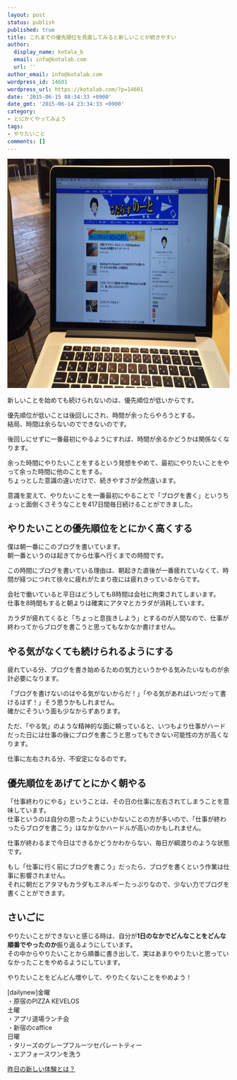 ```yaml
---
layout: post
status: publish
published: true
title: これまでの優先順位を見直してみると新しいことが続きやすい
author:
  display_name: kotala_b
  email: info@kotalab.com
  url: ''
author_email: info@kotalab.com
wordpress_id: 14601
wordpress_url: https://kotalab.com/?p=14601
date: '2015-06-15 08:34:33 +0900'
date_gmt: '2015-06-14 23:34:33 +0900'
category:
- とにかくやってみよう
tags:
- やりたいこと
comments: []
---
```

<p><img src="/wp-content/uploads/2015/05/macbook-pro-retina_20150526-780x520.jpg" alt="macbook-pro-retina_20150526.jpg" width="780" height="520" class="aligncenter size-large wp-image-14451" /></p>
<p>新しいことを始めても続けられないのは、優先順位が低いからです。</p>
<p>優先順位が低いことは後回しにされ、時間が余ったらやろうとする。<br />
結局、時間は余らないのでできないのです。</p>
<p>後回しにせずに一番最初にやるようにすれば、時間が余るかどうかは関係なくなります。</p>
<p>余った時間にやりたいことをするという発想をやめて、最初にやりたいことをやって余った時間に他のことをする。<br />
ちょっとした意識の違いだけで、続きやすさが全然違います。</p>
<p>意識を変えて、やりたいことを一番最初にやることで「ブログを書く」というちょっと面倒くさそうなことを417日間毎日続けることができました。</p>
<!--more-->
<h2>やりたいことの優先順位をとにかく高くする</h2>
<p>僕は朝一番にこのブログを書いています。<br />
朝一番というのは起きてから仕事へ行くまでの時間です。</p>
<p>この時間にブログを書いている理由は、<span class="b">朝起きた直後が一番疲れていなくて、時間が経つにつれて徐々に疲れがたまり夜には疲れきっているから</span>です。</p>
<p>会社で働いていると平日はどうしても8時間は会社に拘束されてしまいます。<br />
仕事を8時間もすると朝よりは確実にアタマとカラダが消耗しています。</p>
<p>カラダが疲れてくると「ちょっと息抜きしよう」とするのが人間なので、仕事が終わってからブログを書こうと思ってもなかなか書けません。</p>
<h2>やる気がなくても続けられるようにする</h2>
<p>疲れている分、ブログを書き始めるための気力というかやる気みたいなものが余計必要になります。</p>
<p>「ブログを書けないのはやる気がないからだ！」「やる気があればいつだって書けるはず！」そう思うかもしれません。<br />
確かにそういう面も少なからずあります。</p>
<p>ただ、「やる気」のような精神的な面に頼っていると、いつもより仕事がハードだった日には仕事の後にブログを書こうと思ってもできない可能性の方が高くなります。</p>
<p>仕事に左右される分、不安定になるのです。</p>
<h2>優先順位をあげてとにかく朝やる</h2>
<p>「仕事終わりにやる」ということは、その日の仕事に左右されてしまうことを意味しています。<br />
仕事というのは自分の思ったようにいかないことの方が多いので、「仕事が終わったらブログを書こう」はなかなかハードルが高いのかもしれません。</p>
<p>仕事が終わるまで今日はできるかどうかわからない、毎日が綱渡りのような状態です。</p>
<p>もし「仕事に行く前にブログを書こう」だったら、ブログを書くという作業は仕事に影響されません。<br />
それに朝だとアタマもカラダもエネルギーたっぷりなので、少ない力でブログを書くことができます。</p>
<h2>さいごに</h2>
<p>やりたいことができないと感じる時は、自分が<strong>1日のなかでどんなことをどんな順番でやったのか</strong>振り返るようにしています。<br />
その中からやりたいことから順番に書き出して、実はあまりやりたいと思っていなかったことをやめるようにしています。</p>
<p>やりたいことをどんどん増やして、やりたくないことをやめよう！</p>
<p>[dailynew]金曜<br />
・原宿のPIZZA KEVELOS<br />
土曜<br />
・アプリ道場ランチ会<br />
・新宿のcaffice<br />
日曜<br />
・タリーズのグレープフルーツセパレートティー<br />
・エアフォースワンを洗う</p>
<p><a href="/lets-start-1day1new" title="昨日の新しい体験とは？">昨日の新しい体験とは？</a></p>
<div class="clear"></div>
